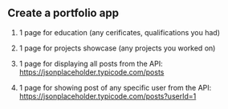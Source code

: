 ## Create a portfolio app

1. 1 page for education (any cerificates, qualifications you had)

2. 1 page for projects showcase (any projects you worked on)

3. 1 page for displaying all posts from the API: https://jsonplaceholder.typicode.com/posts

4. 1 page for showing post of any specific user from the API: https://jsonplaceholder.typicode.com/posts?userId=1
